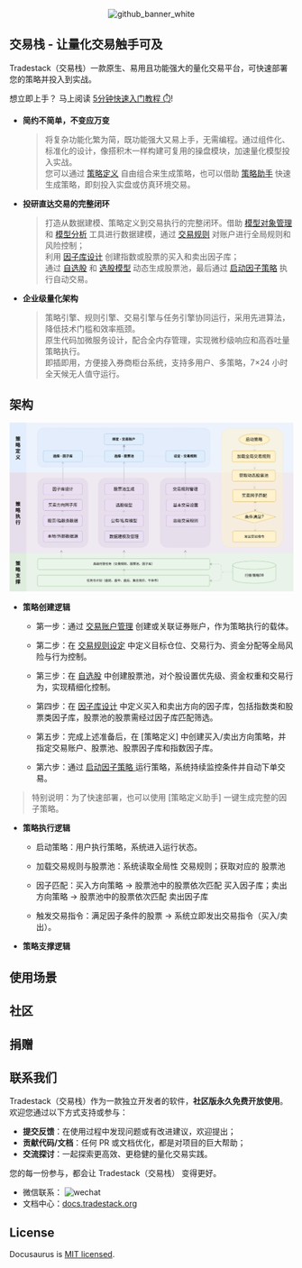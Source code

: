 <p align="center">
<img width="1440" height="280" alt="github_banner_white" src="https://github.com/user-attachments/assets/d88f1137-7738-487f-8ddd-bf92ce749bf9" />
</p>

## 交易栈 - 让量化交易触手可及

Tradestack（交易栈）一款原生、易用且功能强大的量化交易平台，可快速部署您的策略并投入到实战。

想立即上手？ 马上阅读 [5分钟快速入门教程 ⏱️](./QuickStart.md)!

- **简约不简单，不变应万变**

  > 将复杂功能化繁为简，既功能强大又易上手，无需编程。通过组件化、标准化的设计，像搭积木一样构建可复用的操盘模块，加速量化模型投入实战。  
  > 您可以通过 [策略定义](./StrategyDefinition.md) 自由组合来生成策略，也可以借助 [策略助手](./StrategyDefinition.md) 快速生成策略，即刻投入实盘或仿真环境交易。

- **投研直达交易的完整闭环**

  > 打造从数据建模、策略定义到交易执行的完整闭环。借助 [模型对象管理](./StrategyDefinition.md) 和 [模型分析](./StrategyDefinition.md) 工具进行数据建模，通过 [交易规则](./StrategyDefinition.md) 对账户进行全局规则和风险控制；  
  > 利用 [因子库设计](./StrategyDefinition.md) 创建指数或股票的买入和卖出因子库；  
  > 通过 [自选股](./StrategyDefinition.md) 和 [选股模型](./StrategyDefinition.md) 动态生成股票池，最后通过 [启动因子策略](./StrategyDefinition.md) 执行自动交易。

- **企业级量化架构**

  > 策略引擎、规则引擎、交易引擎与任务引擎协同运行，采用先进算法，降低技术门槛和效率瓶颈。  
  > 原生代码加微服务设计，配合全内存管理，实现微秒级响应和高吞吐量策略执行。  
  > 即插即用，方便接入券商柜台系统，支持多用户、多策略，7×24 小时全天候无人值守运行。


## 架构

<img  alt="tactics" src="./images/arch_diagram.svg" />

- **策略创建逻辑**

  - 第一步：通过 [交易账户管理](./StrategyDefinition.md) 创建或关联证券账户，作为策略执行的载体。

  - 第二步：在 [交易规则设定](./StrategyDefinition.md)  中定义目标仓位、交易行为、资金分配等全局风险与行为控制。

  - 第三步：在 [自选股](./StrategyDefinition.md)  中创建股票池，对个股设置优先级、资金权重和交易行为，实现精细化控制。

  - 第四步：在 [因子库设计](./StrategyDefinition.md) 中定义买入和卖出方向的因子库，包括指数类和股票类因子库，股票池的股票需经过因子库匹配筛选。

  - 第五步：完成上述准备后，在 [策略定义] 中创建买入/卖出方向策略，并指定交易账户、股票池、股票因子库和指数因子库。

  - 第六步：通过 [ 启动因子策略 ](./StrategyDefinition.md)  运行策略，系统持续监控条件并自动下单交易。

> 特别说明：为了快速部署，也可以使用 [策略定义助手] 一键生成完整的因子策略。

- **策略执行逻辑**

  - 启动策略：用户执行策略，系统进入运行状态。

  - 加载交易规则与股票池：系统读取全局性 交易规则；获取对应的 股票池

  - 因子匹配：买入方向策略 → 股票池中的股票依次匹配 买入因子库；卖出方向策略 → 股票池中的股票依次匹配 卖出因子库

  - 触发交易指令：满足因子条件的股票 → 系统立即发出交易指令（买入/卖出）。
  
- **策略支撑逻辑**

## 使用场景



## 社区

## 捐赠

## 联系我们 

Tradestack（交易栈）作为一款独立开发者的软件，**社区版永久免费开放使用**。欢迎您通过以下方式支持或参与：  
- **提交反馈**：在使用过程中发现问题或有改进建议，欢迎提出；  
- **贡献代码/文档**：任何 PR 或文档优化，都是对项目的巨大帮助；  
- **交流探讨**：一起探索更高效、更稳健的量化交易实践。  

您的每一份参与，都会让 Tradestack（交易栈） 变得更好。

- 微信联系：
  <img width="90" height="90" alt="wechat" src="https://github.com/user-attachments/assets/86a97b8b-eb91-49bc-9ea8-999c972f393e" />
- 文档中心：[docs.tradestack.org](http://www.tradestack.org:3000/#/README)

## License

Docusaurus is [MIT licensed](./LICENSE).
